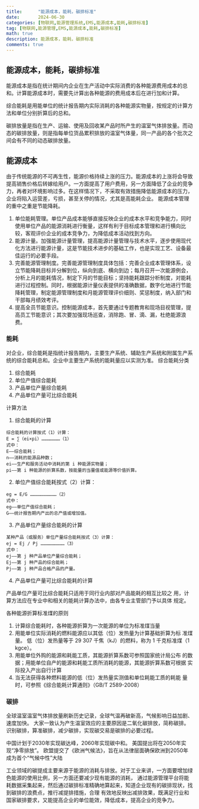 ```yaml
---
title:      "能源成本，能耗，碳排标准"
date:       2024-06-30
categories: [物联网,能源管理系统,EMS,能源成本,能耗,碳排标准]
tag: [物联网,能源管理,EMS,能源成本,能耗,碳排标准]
math: true
description: 能源成本，能耗，碳排标准
comments: true
---
```


## 能源成本，能耗，碳排标准

能源成本是指在统计期间内企业在生产活动中实际消费的各种能源费用成本的总和。计算能源成本时，需要先计算出各种能源的费用成本后在进行加和计算。

综合能耗是用能单位的统计报告期内实际消耗的各种能源实物量，按规定的计算方法和单位分别折算后的总和。

碳排放量是指在生产、运输、使用及回收某产品时所产生的温室气体排放量。而动态的碳排放量，则是指每单位货品累积排放的温室气体量，同一产品的各个批次之间会有不同的动态碳排放量。

## 能源成本
由于传统能源的不可再生性，能源价格持续上涨的压力。能源成本的上涨将会导致提高销售价格后转嫁给用户。一方面提高了用户费用，另一方面降低了企业的竞争力，再者对环境影响过多。在这样情况下，不采取有效措施降低能源成本的压力，企业将陷入运营差，亏损，甚至关停的情况，尤其是高能耗企业。
能源成本管理的重中之重是节能降耗。
1. 单位能耗管理。单位产品成本能够直接反映企业的成本水平和竞争能力，同时使用单位产品的能源消耗进行衡量，这样有利于目标成本管理和进行横向比较，客观评价企业的成本竞争力，为降低成本活动找到方向。
2. 能源计量。加强能源计量管理，提高能源计量管理与技术水平，逐步使用现代化方法进行能源计量，这是节能技术进步的基础工作，也是实现工艺、设备最佳运行的必要手段。
3. 完善能源管理制度。完善能源管理制度具体包括：完善企业成本管理体系，设立节能降耗目标并分解到位，纵向到底、横向到边；每月召开一次能源例会，分析上月的能耗情况，制定下月的节能目标；坚持能耗跟踪分析制度，对能耗进行过程控制。同时，根据能源计量仪表提供的准确数据，数字化地进行节能降耗管理，制定能源管理制度和月能源管理评价细则、奖惩制度，纳入部门和干部每月绩效考评。
4. 提高全员节能意识。控制能源成本，首先要通过专题教育和现场目视管理，提高员工节能意识；其次要加强现场巡查，消除跑、冒、滴、漏，杜绝能源浪费。

### 能耗
对企业，综合能耗是指统计报告期内，主要生产系统、辅助生产系统和附属生产系统的综合能耗总和。企业中主要生产系统的能耗量应以实测为准。
综合能耗分类
1. 综合能耗
2. 单位产值综合能耗
3. 产品单位产量综合能耗
4. 产品单位产量可比综合能耗

计算方法
1. 综合能耗的计算

  ```text
  综合能耗的计算按式（1）计算：
  E = ∑（ei×pi）…………………（1）
  式中：
  E——综合能耗；
  n——消耗的能源品种数；
  ei——生产和服务活动中消耗的第 i 种能源实物量；
  pi——第 i 种能源的折算系数，按能量的当量值或能源等价值折算。
  ```
2. 单位产值综合能耗按式（2）计算：

  ```text
  eg = E/G …………………………（2）
  式中：
  eg——单位产值综合能耗；
  G——统计报告期内产出的总产值或增加值。
  ```
3. 产品单位产量综合能耗的计算

  ```text
  某种产品（或服务）单位产量综合能耗按式（3）计算：
  ej = Ej / Pj ………………………（3）
  式中：
  ej——第 j 种产品单位产量综合能耗；
  Ej——第 j 种产品的综合能耗；
  Pj——第 j 种产品合格产品的产量。
  ```
4. 产品单位产量可比综合能耗的计算

产品单位产量可比综合能耗只适用于同行业内部对产品能耗的相互比较之
用，计算方法应在专业中和相关的能耗计算办法中，由各专业主管部门予以具体
规定。

各种能源折算标准煤的原则
1. 计算综合能耗时，各种能源折算为一次能源的单位为标准煤当量
2. 用能单位实际消耗的燃料能源应以其低（位）发热量为计算基础折算为标
准煤量。
 低（位）发热量等于 29 307 千焦（kJ）的燃料，称为 1 千克标准煤（1 kgce）。
3. 用能单位外购的能源和耗能工质，其能源折算系数可参照国家统计局公布
的数据；用能单位自产的能源和耗能工质所消耗的能源，其能源折算系数可根据
实际投入产出自行计算
4. 当无法获得各种燃料能源的低（位）发热量实测值和单位耗能工质的耗能
量时，可参照《综合能耗计算通则》（GB/T 2589-2008）

### 碳排
全球温室温室气体排放量刷新历史记录，全球气温再破新高，气候影响日益加剧、速度加快。
大家一致认为产生温室效应的主要原因是二氧化碳排放，简称碳排。识别碳排，算准碳排，减少碳排，实现碳交易是碳排的必要过程。

中国计划于2030年实现碳达峰，2060年实现碳中和。
美国提出将在2050年实现“净零排放”。
欧盟提交了《欧洲气候法》，旨在从法律层面确保欧洲到2050年成为首个“气候中性”大陆

工业领域的碳提成主要来源于能源的消耗与排放。对于工业来讲，一方面要增加绿色能源的使用比例，另一方面还要减少现有能源的消耗，
通过能源管理平台将能耗数据采集起来，然后通过碳排标准精确地算起来，知道企业现有的碳排现状，找到碳排的浪费点，推行减提排措施，合理
有效地反映出减排效果，既满足行业和国家碳排要求，又能提高企业的单位能效，降低成本，提高企业的竞争力。